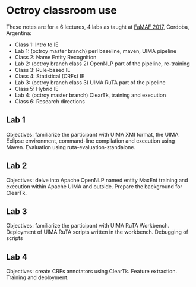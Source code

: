 # Octroy classroom use

These notes are for a 6 lectures, 4 labs as taught at [FaMAF 2017](https://github.com/IE4OpenData/IE4OD2017FAMAF), Cordoba, Argentina:

* Class 1: Intro to IE
* Lab 1: (octroy master branch) perl baseline, maven, UIMA pipeline
* Class 2: Name Entity Recognition
* Lab 2: (octroy branch class 2) OpenNLP part of the pipeline, re-training
* Class 3: Rule-based IE
* Class 4: Statistical (CRFs) IE
* Lab 3: (octroy branch class 3) UIMA RuTA part of the pipeline
* Class 5: Hybrid IE
* Lab 4: (octroy master branch) ClearTk, training and execution
* Class 6: Research directions


## Lab 1

Objectives: familiarize the participant with UIMA XMI format, the UIMA
Eclipse environment, command-line compilation and execution using
Maven. Evaluation using ruta-evaluation-standalone.


## Lab 2

Objectives: delve into Apache OpenNLP named entity MaxEnt training and
execution within Apache UIMA and outside. Prepare the background for
ClearTk.

## Lab 3

Objectives: familiarize the participant with UIMA RuTA
Workbench. Deployment of UIMA RuTA scripts written in the
workbench. Debugging of scripts


## Lab 4

Objectives: create CRFs annotators using ClearTk. Feature
extraction. Training and deployment.

